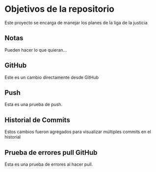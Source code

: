 # Objetivos de la repositorio

Este proyecto se encarga de manejar los planes de la liga de la justicia


## Notas
Pueden hacer lo que quieran...

## GitHub
Este es un cambio directamente desde GitHub

## Push
Esta es una prueba de push.

## Historial de Commits
Estos cambios fueron agregados para visualizar múltiples commits en el historial

## Prueba de errores pull GitHub
Esta es una prueba de errores al hacer pull.
